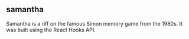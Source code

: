 ## samantha

Samantha is a riff on the famous Simon memory game from the 1980s. It was built using the React Hooks API.

